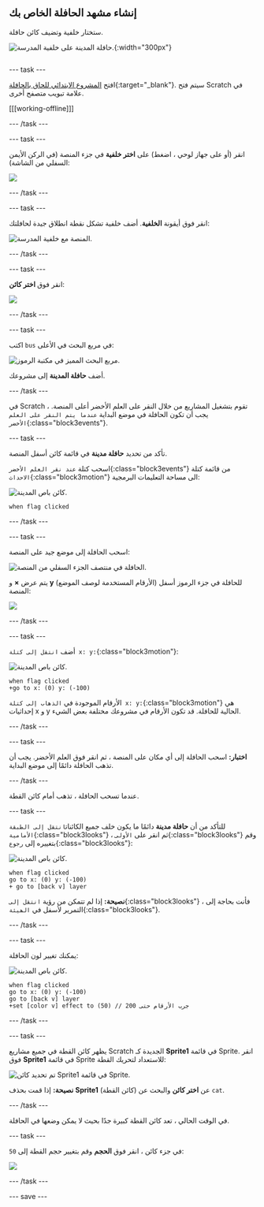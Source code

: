 ## إنشاء مشهد الحافلة الخاص بك

<div style="display: flex; flex-wrap: wrap">
<div style="flex-basis: 200px; flex-grow: 1; margin-right: 15px;">
ستختار خلفية وتضيف كائن حافلة.
</div>
<div>

![حافلة المدينة على خلفية المدرسة.](images/bus-scene.png){:width="300px"}

</div>
</div>

--- task ---

افتح [المشروع الابتدائي للحاق بالحافلة](https://scratch.mit.edu/projects/582214330/editor){:target="_blank"}. سيتم فتح Scratch في علامة تبويب متصفح أخرى.

[[[working-offline]]]

--- /task ---

--- task ---

انقر (أو على جهاز لوحي ، اضغط) على **اختر خلفية** في جزء المنصة (في الركن الأيمن السفلي من الشاشة):

![](images/choose-a-backdrop.png)

--- /task ---

--- task ---

انقر فوق أيقونة **الخلفية**. أضف خلفية تشكل نقطة انطلاق جيدة لحافلتك:

![المنصة مع خلفية المدرسة.](images/outdoor-backdrop.png)

--- /task ---

--- task ---

انقر فوق **اختر كائن**:

![](images/choose-sprite-menu.png)

--- /task ---

--- task ---

اكتب `bus` في مربع البحث في الأعلى:

![مربع البحث المميز في مكتبة الرموز.](images/bus-search.png)

أضف **حافلة المدينة** إلى مشروعك.

--- /task ---

 في Scratch ، تقوم بتشغيل المشاريع من خلال النقر على العلم الأخضر أعلى المنصة. يجب أن تكون الحافلة في موضع البداية `عندما يتم النقر على العلم الأخضر`{:class="block3events"}.

--- task ---

تأكد من تحديد **حافلة مدينة** في قائمة كائن أسفل المنصة.

اسحب كتلة `عند نقر العلم الأخضر`{:class="block3events"} من قائمة كتلة `الاحداث`{:class="block3motion"} الى مساحة التعليمات البرمجية:

![كائن باص المدينة.](images/bus-sprite.png)

```blocks3
when flag clicked
```

--- /task ---

--- task ---

اسحب الحافلة إلى موضع جيد على المنصة:

![الحافلة في منتصف الجزء السفلي من المنصة.](images/bus-bottom-middle.png)

يتم عرض **×** و **y** (الأرقام المستخدمة لوصف الموضع) للحافلة في جزء الرموز أسفل المنصة:

![](images/coords-sprite-pane.png)


--- /task ---

--- task ---

أضف `انتقل إلى كتلة x: y:`{:class="block3motion"}:

![كائن باص المدينة.](images/bus-sprite.png)

```blocks3
when flag clicked
+go to x: (0) y: (-100)
```

الأرقام الموجودة في `الذهاب إلى كتلة x: y:`{:class="block3motion"} هي إحداثيات x و y الحالية للحافلة. قد تكون الأرقام في مشروعك مختلفة بعض الشيء.

--- /task ---

--- task ---

**اختبار:** اسحب الحافلة إلى أي مكان على المنصة ، ثم انقر فوق العلم الأخضر. يجب أن تذهب الحافلة دائمًا إلى موضع البداية.

--- /task ---

عندما تسحب الحافلة ، تذهب أمام كائن القطة.

--- task ---

للتأكد من أن **حافلة مدينة** دائمًا ما يكون خلف جميع الكائنات`انتقل إلى الطبقة الأمامية`{:class="block3looks"} ، ثم انقر على `الأولى`{:class="block3looks"} وقم بتغييره إلى `رجوع`{:class="block3looks"}:

![كائن باص المدينة.](images/bus-sprite.png)

```blocks3
when flag clicked
go to x: (0) y: (-100)
+ go to [back v] layer
```

**نصيحة:** إذا لم تتمكن من رؤية `انتقل إلى`{:class="block3looks"} ، فأنت بحاجة إلى التمرير لأسفل في `الھیئة`{:class="block3looks"}.

--- /task ---

--- task ---

يمكنك تغيير لون الحافلة:

![كائن باص المدينة.](images/bus-sprite.png)

```blocks3
when flag clicked
go to x: (0) y: (-100)
go to [back v] layer
+set [color v] effect to (50) // جرب الأرقام حتى 200
```

--- /task ---

--- task ---

يظهر كائن القطة في جميع مشاريع Scratch الجديدة كـ **Sprite1** في قائمة Sprite. انقر فوق **Sprite1** في قائمة Sprite للاستعداد لتحريك القطة:

![تم تحديد كائن Sprite1 في قائمة Sprite.](images/sprite1-selected.png)

**نصيحة:** إذا قمت بحذف **Sprite1** (كائن القطة) عن **اختر كائن** والبحث عن `cat`.

--- /task ---

في الوقت الحالي ، تعد كائن القطة كبيرة جدًا بحيث لا يمكن وضعها في الحافلة.

--- task ---

في جزء كائن ، انقر فوق **الحجم** وقم بتغيير حجم القطة إلى `50`:

![](images/sprite-pane-size.png)

--- /task --- 

--- save ---
